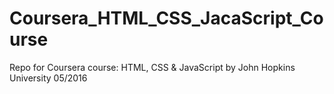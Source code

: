 # Coursera_HTML_CSS_JacaScript_Course
Repo for Coursera course: HTML, CSS &amp; JavaScript by John Hopkins University 05/2016
